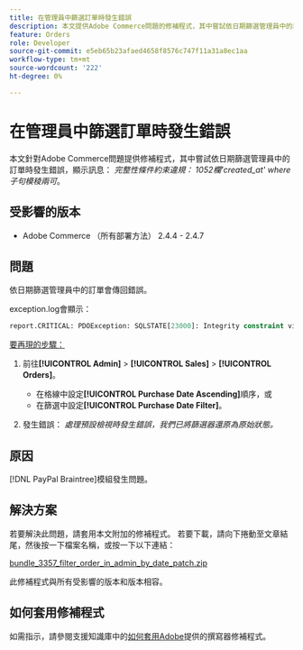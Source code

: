 ```yaml
---
title: 在管理員中篩選訂單時發生錯誤
description: 本文提供Adobe Commerce問題的修補程式，其中嘗試依日期篩選管理員中的訂單時發生錯誤，顯示訊息「完整性限制違規1052欄'created_at' where子句模稜兩可」。
feature: Orders
role: Developer
source-git-commit: e5eb65b23afaed4658f8576c747f11a31a8ec1aa
workflow-type: tm+mt
source-wordcount: '222'
ht-degree: 0%

---
```


# 在管理員中篩選訂單時發生錯誤

本文針對Adobe Commerce問題提供修補程式，其中嘗試依日期篩選管理員中的訂單時發生錯誤，顯示訊息： *完整性條件約束違規： 1052欄&#39;created_at&#39; where子句模稜兩可*。

## 受影響的版本

* Adobe Commerce （所有部署方法） 2.4.4 - 2.4.7

## 問題

依日期篩選管理員中的訂單會傳回錯誤。

exception.log會顯示：

```SQL
report.CRITICAL: PDOException: SQLSTATE[23000]: Integrity constraint violation: 1052 Column 'created_at' in where clause is ambiguous in /path/to/magento/vendor/magento/framework/DB/Statement/Pdo/Mysql.php:90
```

<u>要再現的步驟：</u>

1. 前往&#x200B;**[!UICONTROL Admin]** > **[!UICONTROL Sales]** > **[!UICONTROL Orders]**。
   * 在格線中設定&#x200B;**[!UICONTROL Purchase Date Ascending]**&#x200B;順序，或
   * 在篩選中設定&#x200B;**[!UICONTROL Purchase Date Filter]**。

1. 發生錯誤： *處理預設檢視時發生錯誤，我們已將篩選器還原為原始狀態。*

## 原因

[!DNL PayPal Braintree]模組發生問題。

## 解決方案

若要解決此問題，請套用本文附加的修補程式。 若要下載，請向下捲動至文章結尾，然後按一下檔案名稱，或按一下以下連結：

[bundle_3357_filter_order_in_admin_by_date_patch.zip](assets/bundle-3357-unable-to-filter-order-in-admin-by-date.zip)

此修補程式與所有受影響的版本和版本相容。

## 如何套用修補程式

如需指示，請參閱支援知識庫中的[如何套用Adobe](/help/how-to/general/how-to-apply-a-composer-patch-provided-by-magento.md)提供的撰寫器修補程式。
